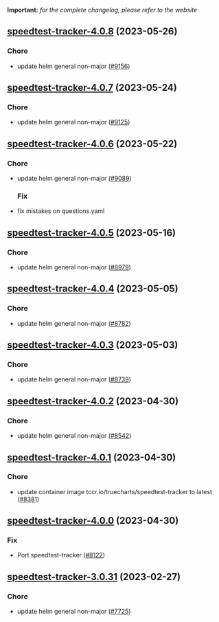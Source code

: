 **Important:**
*for the complete changelog, please refer to the website*




## [speedtest-tracker-4.0.8](https://github.com/truecharts/charts/compare/speedtest-tracker-4.0.7...speedtest-tracker-4.0.8) (2023-05-26)

### Chore

- update helm general non-major ([#9156](https://github.com/truecharts/charts/issues/9156))
  
  


## [speedtest-tracker-4.0.7](https://github.com/truecharts/charts/compare/speedtest-tracker-4.0.6...speedtest-tracker-4.0.7) (2023-05-24)

### Chore

- update helm general non-major ([#9125](https://github.com/truecharts/charts/issues/9125))
  
  


## [speedtest-tracker-4.0.6](https://github.com/truecharts/charts/compare/speedtest-tracker-4.0.5...speedtest-tracker-4.0.6) (2023-05-22)

### Chore

- update helm general non-major ([#9089](https://github.com/truecharts/charts/issues/9089))
  
  ### Fix

- fix mistakes on questions.yaml
  
  


## [speedtest-tracker-4.0.5](https://github.com/truecharts/charts/compare/speedtest-tracker-4.0.4...speedtest-tracker-4.0.5) (2023-05-16)

### Chore

- update helm general non-major ([#8979](https://github.com/truecharts/charts/issues/8979))
  
  


## [speedtest-tracker-4.0.4](https://github.com/truecharts/charts/compare/speedtest-tracker-4.0.3...speedtest-tracker-4.0.4) (2023-05-05)

### Chore

- update helm general non-major ([#8782](https://github.com/truecharts/charts/issues/8782))
  
  


## [speedtest-tracker-4.0.3](https://github.com/truecharts/charts/compare/speedtest-tracker-4.0.2...speedtest-tracker-4.0.3) (2023-05-03)

### Chore

- update helm general non-major ([#8739](https://github.com/truecharts/charts/issues/8739))
  
  


## [speedtest-tracker-4.0.2](https://github.com/truecharts/charts/compare/speedtest-tracker-4.0.1...speedtest-tracker-4.0.2) (2023-04-30)

### Chore

- update helm general non-major ([#8542](https://github.com/truecharts/charts/issues/8542))
  
  


## [speedtest-tracker-4.0.1](https://github.com/truecharts/charts/compare/speedtest-tracker-4.0.0...speedtest-tracker-4.0.1) (2023-04-30)

### Chore

- update container image tccr.io/truecharts/speedtest-tracker to latest ([#8381](https://github.com/truecharts/charts/issues/8381))
  
  


## [speedtest-tracker-4.0.0](https://github.com/truecharts/charts/compare/speedtest-tracker-3.0.31...speedtest-tracker-4.0.0) (2023-04-30)

### Fix

- Port speedtest-tracker ([#8122](https://github.com/truecharts/charts/issues/8122))
  
  


## [speedtest-tracker-3.0.31](https://github.com/truecharts/charts/compare/speedtest-tracker-3.0.30...speedtest-tracker-3.0.31) (2023-02-27)

### Chore

- update helm general non-major ([#7725](https://github.com/truecharts/charts/issues/7725))
  
  

